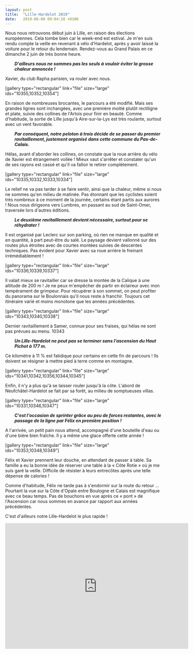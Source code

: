 ```yaml
---
layout: post
title:  "Lille-Hardelot 2019"
date:   2019-06-08 09:04:28 +0100
---
```

Nous nous retrouvons début juin à Lille, en raison des élections européennes.
Cela tombe bien car le week-end est estival.
Je m'en suis rendu compte la veille en revenant à vélo d'Hardelot, après y avoir laissé la voiture pour le retour du lendemain.
Rendez-vous au Grand Palais en ce dimanche 2 juin de très bonne heure.
<p style="padding-left: 30px;"><strong><i>D'ailleurs nous ne sommes pas les seuls à vouloir éviter la grosse chaleur annoncée !</i></strong></p>
Xavier, du club Rapha parisien, va rouler avec nous.

[gallery type="rectangular" link="file" size="large" ids="10355,10352,10354"]

En raison de nombreuses brocantes, le parcours a été modifié.
Mais ses grandes lignes sont inchangées, avec une première moitié plutôt rectiligne et plate, suivie des collines de l'Artois pour finir en beauté.
Comme d'habitude, la sortie de Lille jusqu'à Aire-sur-la-Lys est très roulante, surtout avec un vent favorable.
<p style="padding-left: 30px;"><strong><i>Par conséquent, notre peloton à trois décide de se passer du premier ravitaillement, justement organisé dans cette commune du Pas-de-Calais.</i></strong></p>
Hélas, avant d'aborder les collines, on constate que la roue arrière du vélo de Xavier est étrangement voilée !
Mieux vaut s'arrêter et constater qu'un de ses rayons est cassé et qu'il va falloir le retirer complètement.

[gallery type="rectangular" link="file" size="large" ids="10335,10332,10333,10334"]

Le relief ne va pas tarder à se faire sentir, ainsi que la chaleur, même si nous ne sommes qu'en milieu de matinée.
Pas étonnant que les cyclistes soient très nombreux à ce moment de la journée, certains étant partis aux aurores !
Nous nous dirigeons vers Lumbres, en passant au sud de Saint-Omer, traversée lors d'autres éditions.
<p style="padding-left: 30px;"><strong><i>Le deuxième ravitaillement devient nécessaire, surtout pour se réhydrater !</i></strong></p>
Il est organisé par Leclerc sur son parking, où rien ne manque en qualité et en quantité, à part peut-être du salé.
Le paysage devient vallonné sur des routes plus étroites avec de courtes montées suivies de descentes techniques.
Pas évident pour Xavier avec sa roue arrière le freinant irrémédiablement !

[gallery type="rectangular" link="file" size="large" ids="10336,10339,10337"]

Il valait mieux se ravitailler car se dresse la montée de la Calique à une altitude de 200 m !
Je ne peux m'empêcher de partir en éclaireur avec mon tempérament de grimpeur.
Pour récupérer à son sommet, on peut profiter du panorama sur le Boulonnais qu'il nous reste à franchir.
Toujours cet itinéraire varié et moins monotone que les années précédentes.

[gallery type="rectangular" link="file" size="large" ids="10343,10340,10338"]

Dernier ravitaillement à Samer, connue pour ses fraises, qui hélas ne sont pas prévues au menu.
10343
<p style="padding-left: 30px;"><b><i>Un Lille-Hardelot ne peut pas se terminer sans l'ascension du Haut Pichot à 177 m.</i></b></p>
Ce kilomètre à 11 % est fatidique pour certains en cette fin de parcours !
Ils doivent se résigner à mettre pied à terre comme en montagne.

[gallery type="rectangular" link="file" size="large" ids="10341,10342,10356,10344,10345"]

Enfin, il n'y a plus qu'à se laisser rouler jusqu'à la côte.
L'abord de Neufchâtel-Hardelot se fait par sa forêt, au milieu de somptueuses villas.

[gallery type="rectangular" link="file" size="large" ids="10331,10346,10347"]
<p style="padding-left: 30px;"><b><i>C'est l'occasion de sprinter grâce au peu de forces restantes, avec le passage de la ligne par Félix en première position ! </i></b></p>
A l'arrivée, un petit pain nous attend, accompagné d'une bouteille d'eau ou d'une bière bien fraîche.
Il y a même une glace offerte cette année !

[gallery type="rectangular" link="file" size="large" ids="10353,10348,10349"]

Félix et Xavier prennent leur douche, en attendant de passer à table.
Sa famille a eu la bonne idée de réserver une table à la « Côte Rotie » où je me suis garé la veille.
Difficile de résister à leurs entrecôtes après une telle dépense de calories !

Comme d'habitude, Félix ne tarde pas à s'endormir sur la route du retour ...
Pourtant la vue sur la Côte d'Opale entre Boulogne et Calais est magnifique avec ce beau temps.
Pas de bouchons en vue après ce « pont » de l'Ascension car nous sommes en avance par rapport aux années précédentes.

C'est d'ailleurs notre Lille-Hardelot le plus rapide !

<center><iframe src="https://www.strava.com/activities/2416913041/embed/5191d05d61f5a6b668c0a0f561e9f020f2538b62" width="590" height="405" frameborder="0" scrolling="no"></iframe></center>